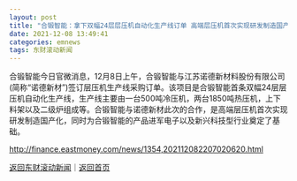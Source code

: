 ```yaml
---
layout: post
title: "合锻智能：拿下双幅24层层压机自动化生产线订单 高端层压机首次实现研发制造国产化"
date: 2021-12-08 13:49:41
categories: emnews
tags: 东财滚动新闻
---
```


合锻智能今日官微消息，12月8日上午，合锻智能与江苏诺德新材料股份有限公司(简称“诺德新材”)签订层压机生产线采购订单。该项目是合锻智能首条双幅24层层压机自动化生产线，生产线主要由一台500吨冷压机，两台1850吨热压机，上下料架以及二级炉组成等。合锻智能与诺德新材此次的合作，是高端层压机首次实现研发制造国产化，同时为合锻智能的产品进军电子以及新兴科技型行业奠定了基础。

<http://finance.eastmoney.com/news/1354,202112082207020620.html>

[返回东财滚动新闻](//finews.withounder.com/emnews/)｜[返回首页](//finews.withounder.com/)